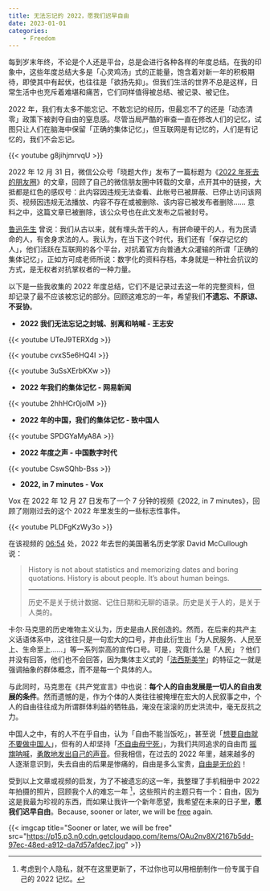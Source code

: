 ```yaml
---
title: 无法忘记的 2022，愿我们迟早自由
date: 2023-01-01
categories:
    - Freedom
---
```



每到岁末年终，不论是个人还是平台，总是会进行各种各样的年度总结。在我的印象中，这些年度总结大多是「心灵鸡汤」式的正能量，饱含着对新一年的积极期待，即使其中有起伏，也往往是「欲扬先抑」。但我们生活的世界不总是这样，日常生活中也充斥着难堪和痛苦，它们同样值得被总结、被记录、被记住。

2022 年，我们有太多不能忘记、不敢忘记的经历，但最忘不了的还是「动态清零」政策下被剥夺自由的窒息感。尽管当局严酷的审查一直在修改人们的记忆，试图只让人们在脑海中保留「正确的集体记忆」，但互联网是有记忆的，人们是有记忆的，我们不会忘记。

{{< youtube g8jihjmrvqU >}}
<br>

2022 年 12 月 31 日，微信公众号「晓题大作」发布了一篇标题为《[2022 年死去的朋友圈]》的文章，回顾了自己的微信朋友圈中转载的文章，点开其中的链接，大抵都是红色的感叹号：此内容因违规无法查看、此帐号已被屏蔽、已停止访问该网页、视频因违规无法播放、内容不存在或被删除、该内容已被发布者删除…… 意料之中，这篇文章已被删除，该公众号也在此文发布之后被封号。

  [2022 年死去的朋友圈]: https://chinadigitaltimes.net/chinese/691489.html

[鲁迅先生] 曾说：我们从古以来，就有埋头苦干的人，有拼命硬干的人，有为民请命的人，有舍身求法的人。我认为，在当下这个时代，我们还有「保存记忆的人」，他们活跃在互联网的各个平台，对抗着官方向普通大众灌输的所谓「正确的集体记忆」，正如方可成老师所说：数字化的资料存档，本身就是⼀种社会抗议的⽅式，是无权者对抗掌权者的一种力量。

  [鲁迅先生]: https://zh.wikisource.org/zh-hans/%E4%B8%AD%E5%9C%8B%E4%BA%BA%E5%A4%B1%E6%8E%89%E8%87%AA%E4%BF%A1%E5%8A%9B%E4%BA%86%E5%97%8E

以下是一些我收集的 2022 年度总结，它们不是记录过去这一年的完整资料，但却记录了最不应该被忘记的部分。回顾这难忘的一年，希望我们**不遗忘、不原谅、不妥协**。

- **2022 我们无法忘记之封城、别离和呐喊 - 王志安**

{{< youtube UTeJ9TERXdg >}}
<br>

{{< youtube cvxS5e6HQ4I >}}
<br>

{{< youtube 3uSsXErbKXw >}}
<br>

- **2022 年我们的集体记忆 - 网易新闻**

{{< youtube 2hhHCr0joIM >}}
<br>

- **2022 年的中国，我们的集体记忆 - 致中国人**

{{< youtube SPDGYaMyA8A >}}
<br>

- **2022 年度之声 - 中国数字时代**

{{< youtube CswSQhb-Bss >}}
<br>

- **2022, in 7 minutes - Vox**

Vox 在 2022 年 12 月 27 日发布了一个 7 分钟的视频《2022, in 7 minutes》，回顾了刚刚过去的这个 2022 年里发生的一些标志性事件。

{{< youtube PLDFgKzWy3o >}}
<br>

在该视频的 [06:54] 处，2022 年去世的美国著名历史学家 David McCullough 说：

  [06:54]: https://youtu.be/PLDFgKzWy3o?t=414

> History is not about statistics and memorizing dates and boring quotations. History is about people. It’s about human beings.
> 
> ---
> 
> 历史不是关于统计数据、记住日期和无聊的语录。历史是关于人的，是关于人类的。

卡尔·马克思的历史唯物主义认为，历史是由人民创造的。然而，在后来的共产主义话语体系中，这往往只是一句宏大的口号，并由此衍生出「为人民服务、人民至上、生命至上……」等一系列崇高的宣传口号。可是，究竟什么是「人民」？他们并没有回答，他们也不会回答，因为集体主义式的「[法西斯美学]」的特征之一就是强调抽象的群体概念，而不是每一个具体的人。

  [法西斯美学]: https://telegra.ph/%E6%B0%91%E6%97%8F%E8%B1%AA%E6%83%85%E5%A8%81%E4%B8%A5%E4%BC%98%E8%B6%8A%E6%84%9F%E4%BB%80%E4%B9%88%E6%89%8D%E6%98%AF%E6%B3%95%E8%A5%BF%E6%96%AF%E7%BE%8E%E5%AD%A6%E7%9A%84%E6%BA%90%E5%A4%B4---%E7%AB%AF%E4%BC%A0%E5%AA%92---%E6%9C%80%E6%96%B0-09-04

与此同时，马克思在《共产党宣言》中也说：**每个人的自由发展是一切人的自由发展的条件**。然而遗憾的是，作为个体的人类往往被掩埋在宏大的人民叙事之中，个人的自由往往成为所谓群体利益的牺牲品，淹没在滚滚的历史洪流中，毫无反抗之力。

中国人之中，有的人不在乎自由，认为「自由不能当饭吃」，甚至说「[想要自由就不要做中国人]」，但有的人却坚持「[不自由毋宁死]」，为我们共同追求的自由而 [摇旗呐喊]，[勇敢地发出自己的声音]。但我相信，在过去的 2022 年里，越来越多的人逐渐意识到，失去自由的后果是惨痛的，自由是多么宝贵，[自由是无价的]！

  [想要自由就不要做中国人]: https://youtu.be/jZPLu4OYDQ4
  [不自由毋宁死]: https://youtu.be/kkHa53VHdec
  [自由是无价的]: https://youtu.be/uTTqooS0K7w?t=355
  [摇旗呐喊]: https://www.youtube.com/watch?v=NeS22TEXZ_w
  [勇敢地发出自己的声音]: https://www.nytimes.com/2022/12/07/briefing/china-protest-peng-lifa.html

受到以上文章或视频的启发，为了不被遗忘的这一年，我整理了手机相册中 2022 年拍摄的照片，回顾我个人的难忘一年 [^85B]，这些照片的主题只有一个：自由，因为这是我最为珍视的东西，而如果让我许一个新年愿望，我希望在未来的日子里，**愿我们迟早自由**。Because, sooner or later, we will be [free] again.

[^85B]: 考虑到个人隐私，就不在这里更新了，不过你也可以用相册制作一份专属于自己的 2022 记忆。

  [free]: https://streetartutopia.com/2021/07/18/because-sooner-or-later-we-will-be-free-again

{{< imgcap title="Sooner or later, we will be free" src="https://p15.p3.n0.cdn.getcloudapp.com/items/OAu2nv8X/2167b5dd-97ec-48ed-a912-da7d57afdec7.jpg" >}}
